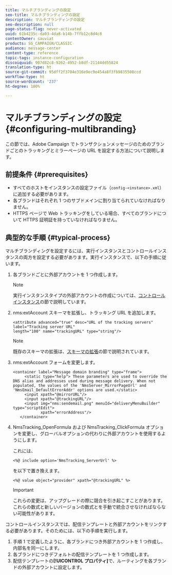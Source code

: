 ```yaml
---
title: マルチブランディングの設定
seo-title: マルチブランディングの設定
description: マルチブランディングの設定
seo-description: null
page-status-flag: never-activated
uuid: 61b4235c-da03-4da8-b14b-7ffb12c8d4c8
contentOwner: sauviat
products: SG_CAMPAIGN/CLASSIC
audience: message-center
content-type: reference
topic-tags: instance-configuration
discoiquuid: 907d82c8-9262-4952-b8df-21144dd55824
translation-type: ht
source-git-commit: 95dff2f3704e316e9ec9e454a8f3fb9835508ccd
workflow-type: ht
source-wordcount: '237'
ht-degree: 100%

---
```



# マルチブランディングの設定{#configuring-multibranding}

この節では、Adobe Campaign でトランザクションメッセージのためのブランドごとのトラッキングとミラーページの URL を設定する方法について説明します。

## 前提条件 {#prerequisites}

* すべてのホストをインスタンスの設定ファイル（`config-<instance>.xml`）に追加する必要があります。
* 各ブランドはそれぞれ 1 つのサブドメインに割り当てられていなければなりません。
* HTTPS ページで Web トラッキングをしている場合、すべてのブランドについて HTTPS 証明証を持っていなければなりません。

## 典型的な手順 {#typical-process}

マルチブランディングを設定するには、実行インスタンスとコントロールインスタンスの両方を設定する必要があります。実行インスタンスで、以下の手順に従います。

1. 各ブランドごとに外部アカウントを 1 つ作成します。

   >[!NOTE]
   >
   >実行インスタンスタイプの外部アカウントの作成については、[コントロールインスタンス](../../message-center/using/creating-a-shared-connection.md#control-instance)の節で説明しています。

1. nms:extAccount スキーマを拡張し、トラッキング URL を追加します。

   ```
   <attribute advanced="true" desc="URL of the tracking servers" label="Tracking server URL"
   length="100" name="trackingURL" type="string"/>
   ```

   >[!NOTE]
   >
   >既存のスキーマの拡張は、[スキーマの拡張](../../configuration/using/extending-a-schema.md)の節で説明されています。

1. nms:extAccount フォームを変更します。

   ```
   <container label="Message domain branding" type="frame">
        <static type="help"> These parameters are used to override the DNS alias and addresses used during message delivery. When not populated, the values of the 'NmsServer_MirrorPageUrl' and 'NmsEmail_DefaultErrorAddr' options are used.</static>
        <input xpath="@mirrorURL"/>
        <input xpath="@trackingURL"/>
        <input img="nms:sendemail.png" menuId="deliveryMenuBuilder" type="scriptEdit">
               xpath="errorAddress"/>
      </container>
   ```

1. NmsTracking_OpenFormula および NmsTracking_ClickFormula オプションを変更し、グローバルオプションの代わりに外部アカウントを使用するようにします。

   これには、

   ```
   <%@ include option='NmsTracking_ServerUrl' %>
   ```

   を以下で置き換えます。

   ```
   <%@ value object="provider" xpath="@trackingURL" %>
   ```

   >[!IMPORTANT]
   >
   >これらの変更は、アップグレードの際に競合を引き起こすことがあります。これらの数式と新しいバージョンの数式とを手動で統合させなければならない可能性があります。

コントロールインスタンスでは、配信テンプレートと外部アカウントをリンクする必要があります。そのためには、以下の手順を実行します。

1. 手順 1 で定義したように、各ブランドにつき外部アカウントを 1 つ作成し、内部名を同一にします。
1. 各ブランドにつきデフォルトの配信テンプレートを 1 つ作成します。
1. 配信テンプレートの&#x200B;**[!UICONTROL プロパティ]**&#x200B;で、ルーティングを各ブランドの外部アカウントに設定します。

